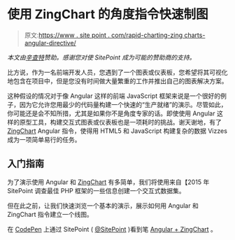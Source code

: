 # 使用 ZingChart 的角度指令快速制图

> 原文:[https://www . site point . com/rapid-charting-zing charts-angular-directive/](https://www.sitepoint.com/rapid-charting-zingcharts-angular-directive/)

*本文由[辛查特](http://www.zingchart.com/?utm_source=sitepoint-angular-article&utm_medium=article&utm_campaign=sitepoint-angular)赞助。感谢您对使 SitePoint 成为可能的赞助商的支持。*

比方说，作为一名前端开发人员，您遇到了一个图表或仪表板，您希望将其可视化地包含在项目中，但是您没有时间做大量繁重的工作并推出自己的图表解决方案。

这种假设的情况对于像 Angular 这样的前端 JavaScript 框架来说是一个很好的例子，因为它允许您用最少的代码量构建一个快速的“生产就绪”的演示。尽管如此，你可能还是会不知所措，尤其是如果你不是角度专家的话。即使使用 Angular 这样的原型工具，构建交互式图表或仪表板也是一项耗时的挑战。谢天谢地，有了 [ZingChart](http://www.zingchart.com/features/javascript-charts/?utm_source=sitepoint-angular-article&utm_medium=article&utm_campaign=sitepoint-angular) Angular 指令，使得用 HTML5 和 JavaScript 构建复杂的数据 Vizzes 成为一项简单易行的任务。

## 入门指南

为了演示使用 Angular 和 [ZingChart](http://www.zingchart.com/blog/2015/03/05/zingchart-angularjs/?utm_source=sitepoint-angular-article&utm_medium=article&utm_campaign=sitepoint-angular%20) 有多简单，我们将使用来自【2015 年 SitePoint 调查最佳 PHP 框架的一些信息创建一个交互式数据集。

但在此之前，让我们快速浏览一个基本的演示，展示如何用 Angular 和 ZingChart 指令建立一个线图。

在 [CodePen](http://codepen.io) 上通过 SitePoint ( [@SitePoint](http://codepen.io/SitePoint) )看到笔 [Angular + ZingChart](http://codepen.io/SitePoint/pen/gpmYed/) 。